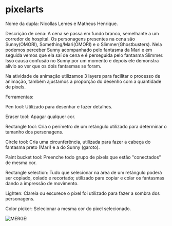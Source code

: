 # pixelarts

Nome da dupla: Nicollas Lemes e Matheus Henrique.

Descrição de cena: A cena se passa em fundo branco, semelhante a um corredor de hospital. Os personagens presentes na cena são Sunny(OMORI), Something/Mari(OMORI) e o Slimmer(Ghostbusters).
Nela podemos perceber Sunny acompanhado pelo fantasma da Mari e em seguida vemos que ela saí de cena e é perseguida pelo fantasma Slimmer. Isso causa confusão no Sunny por um momento e depois ele demonstra alívio ao ver que os dois fantasmas se foram.

Na atividade de animação utilizamos 3 layers para facilitar o processo de animação, também ajustamos a proporção do desenho com a quantidade de pixels.

Ferramentas: 

Pen tool:
Utilizado para desenhar e fazer detalhes.

Eraser tool: 
Apagar qualquer cor.

Rectangle tool:
Cria o perímetro de um retângulo utilizado para determinar o tamanho dos personagens.

Circle tool: 
Cria uma circunferência, utilizada para fazer a cabeça do fantasma preto (Mari) e a do Sunny (garoto).

Paint bucket tool:
Preenche todo grupo de pixels que estão "conectados" de mesma cor.

Rectangle selection:
Tudo que selecionar na área de um retângulo poderá ser copiado, colado e recortado; utilizado para copiar e colar os fantasmas dando a impressão de movimento.

Lighten: 
Clareia ou escurece o pixel foi utilizado para fazer a sombra dos personagens.

Color picker: 
Selecionar a mesma cor do pixel selecionado.

![MERGE!](https://github.com/NicollasLems/pixelarts/assets/160983146/5678d804-bb83-41f3-b203-0f6ef52eb6cc)
